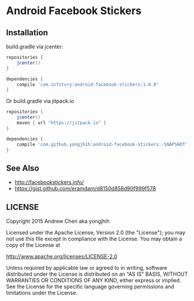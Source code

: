 # Android Facebook Stickers

## Installation

build.gradle via jcenter:

```gradle
repositories {
    jcenter()
}

dependencies {
    compile 'com.infstory:android-facebook-stickers:1.0.0'
}
```

Or build.gradle via jitpack.io

```gradle
repositories {
    jcenter()
    maven { url "https://jitpack.io" }
}

dependencies {
    compile 'com.github.yongjhih:android-facebook-stickers:-SNAPSHOT'
}
```

## See Also

* http://facebookstickers.info/
* https://gist.github.com/eramdam/d8150d858d90f999f578

## LICENSE

Copyright 2015 Andrew Chen aka yongjhih

Licensed under the Apache License, Version 2.0 (the "License"); you may not use this file except in compliance with the License. You may obtain a copy of the License at

http://www.apache.org/licenses/LICENSE-2.0

Unless required by applicable law or agreed to in writing, software distributed under the License is distributed on an "AS IS" BASIS, WITHOUT WARRANTIES OR CONDITIONS OF ANY KIND, either express or implied. See the License for the specific language governing permissions and limitations under the License.
